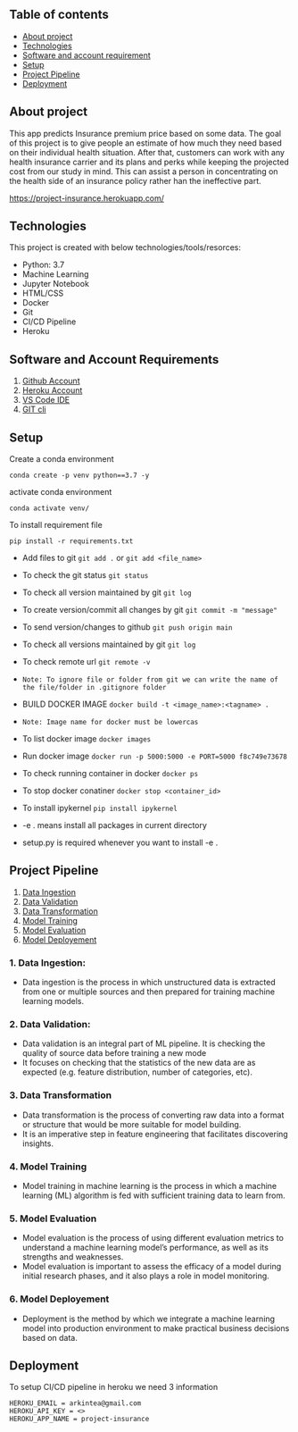 ## Table of contents
* [About project](#about-project)
* [Technologies](#technologies)
* [Software and account requirement](#software-and-account-requirement)
* [Setup](#setup)
* [Project Pipeline](#project-pipeline)
* [Deployment](#Deployment)
<!-- * [License](#license) -->


## About project
This app predicts Insurance premium price based on some data.
The goal of this project is to give people an estimate of how much they need based on
their individual health situation. After that, customers can work with any health
insurance carrier and its plans and perks while keeping the projected cost from our
study in mind. This can assist a person in concentrating on the health side of an
insurance policy rather han the ineffective part.


https://project-insurance.herokuapp.com/


## Technologies
This project is created with below technologies/tools/resorces:
* Python: 3.7
* Machine Learning
* Jupyter Notebook
* HTML/CSS
* Docker
* Git
* CI/CD Pipeline
* Heroku


## Software and Account Requirements
1. [Github Account](https://github.com/)
2. [Heroku Account](https://id.heroku.com/login)
3. [VS Code IDE](https://code.visualstudio.com/download)
4. [GIT cli](https://git-scm.com/downloads)


## Setup
Create a conda environment
```
conda create -p venv python==3.7 -y
```

activate conda environment
```
conda activate venv/
```


To install requirement file
```
pip install -r requirements.txt
```

* Add files to git  `git add .` or  `git add <file_name>`    
* To check the git status  `git status`    
* To check all version maintained by git  `git log`    
* To create version/commit all changes by git  `git commit -m "message"`    
* To send version/changes to github  `git push origin main`    
* To check all versions maintained by git `git log`
* To check remote url `git remote -v`
* `Note: To ignore file or folder from git we can write the name of the file/folder in .gitignore folder`

* BUILD DOCKER IMAGE `docker build -t <image_name>:<tagname> .`
* `Note: Image name for docker must be lowercas`
* To list docker image `docker images`
* Run docker image `docker run -p 5000:5000 -e PORT=5000 f8c749e73678`
* To check running container in docker `docker ps`
* To stop docker conatiner `docker stop <container_id>`
* To install ipykernel `pip install ipykernel`
* -e . means install all packages in current directory
* setup.py is required whenever you want to install -e .


## Project Pipeline
1. [Data Ingestion](#1-data-ingestion)
2. [Data Validation](#2-data-validation)
3. [Data Transformation](#3-data-transformation)
4. [Model Training](#4-model-training)
5. [Model Evaluation](#5-model-evaluation)
6. [Model Deployement](#6-model-deployement)


### 1. Data Ingestion: 
* Data ingestion is the process in which unstructured data is extracted from one or multiple sources and then prepared for training machine learning models.

### 2. Data Validation:
* Data validation is an integral part of ML pipeline. It is checking the quality of source data before training a new mode
* It focuses on checking that the statistics of the new data are as expected (e.g. feature distribution, number of categories, etc). 

### 3. Data Transformation 
* Data transformation is the process of converting raw data into a format or structure that would be more suitable for model building.
* It is an imperative step in feature engineering that facilitates discovering insights.

### 4. Model Training
* Model training in machine learning is the process in which a machine learning (ML) algorithm is fed with sufficient training data to learn from.

### 5. Model Evaluation
* Model evaluation is the process of using different evaluation metrics to understand a machine learning model’s performance, as well as its strengths and weaknesses.
* Model evaluation is important to assess the efficacy of a model during initial research phases, and it also plays a role in model monitoring.

### 6. Model Deployement
* Deployment is the method by which we integrate a machine learning model into production environment to make practical business decisions based on data. 


## Deployment
To setup CI/CD pipeline in heroku we need 3 information
```
HEROKU_EMAIL = arkintea@gmail.com
HEROKU_API_KEY = <>
HEROKU_APP_NAME = project-insurance